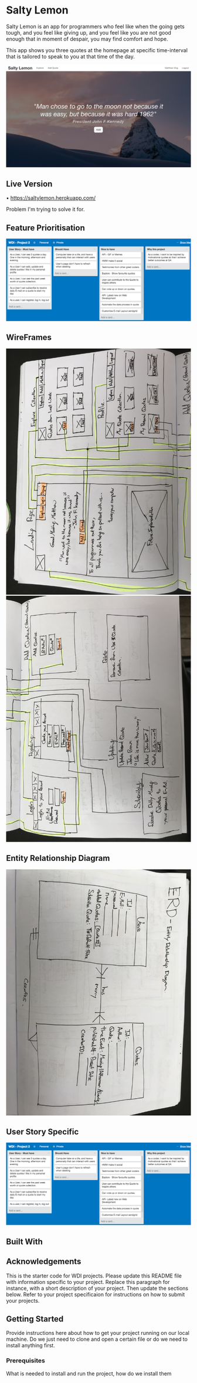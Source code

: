 

# Salty Lemon
Salty Lemon is an app for programmers who feel like when the going gets tough, and you feel like giving up, and you feel like you are not good enough that in moment of despair, you may find comfort and hope.

This app shows you three quotes at the homepage at specific time-interval that is tailored to speak to you at that time of the day.

<img src="/public/assets/images/home-page.png">

## Live Version
• https://saltylemon.herokuapp.com/

Problem I'm trying to solve it for.

## Feature Prioritisation
<img src="public/assets/images/user-story.png">

## WireFrames

<img src="public/assets/images/wireframe1.png">

<img src="public/assets/images/wireframe2.png">

## Entity Relationship Diagram
<img src="public/assets/images/erd.png">

## User Story Specific
<img src="public/assets/images/user-story.png">


## Built With

## Acknowledgements


This is the starter code for WDI projects. Please update this README file with information specific to your project. Replace this paragraph for instance, with a short description of your project. Then update the sections below. Refer to your project specificaion for instructions on how to submit your projects.

## Getting Started

Provide instructions here about how to get your project running on our local machine. Do we just need to clone and open a certain file or do we need to install anything first.

### Prerequisites

What is needed to install and run the project, how do we install them
